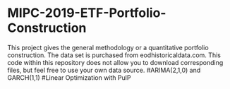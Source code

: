 # MIPC-2019-ETF-Portfolio-Construction
This project gives the general methodology or a quantitative portfolio construction. The data set is purchased from eodhistoricaldata.com. This code within this repository does not allow you to download corresponding files, but feel free to use your own data source.
#ARIMA(2,1,0) and GARCH(1,1)
#Linear Optimization with PulP
